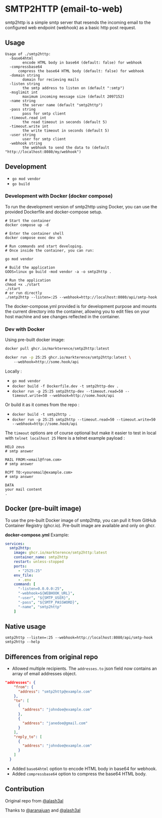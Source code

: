 # SMTP2HTTP (email-to-web)

smtp2http is a simple smtp server that resends the incoming email to the configured web endpoint (webhook) as a basic http post request.

## Usage

```text
Usage of ./smtp2http:
  -base64html
        encode HTML body in base64 (default: false) for webhook
  -compressbase64
      compress the base64 HTML body (default: false) for webhook
  -domain string
        domain for recieving mails
  -listen string
        the smtp address to listen on (default ":smtp")
  -msglimit int
        maximum incoming message size (default 2097152)
  -name string
        the server name (default "smtp2http")
  -pass string
        pass for smtp client
  -timeout.read int
        the read timeout in seconds (default 5)
  -timeout.write int
        the write timeout in seconds (default 5)
  -user string
        user for smtp client
  -webhook string
        the webhook to send the data to (default "http://localhost:8080/my/webhook")
```

## Development

- `go mod vendor`
- `go build`

### Development with Docker (docker compose)

To run the development version of smtp2http using Docker, you can use the provided Dockerfile and docker-compose setup.

```shell
# Start the container
docker compose up -d

# Enter the container shell
docker compose exec dev sh

# Run commands and start developing.
# Once inside the container, you can run:

go mod vendor

# Build the application
GOOS=linux go build -mod vendor -a -o smtp2http .

# Run the application
chmod +x ./start
./start 
# or run directly
./smtp2http --listen=:25 --webhook=http://localhost:8080/api/smtp-hook
```

The docker-compose.yml provided is for development purpose and mounts the current directory into the container, allowing you to edit files on your host machine and see changes reflected in the container.

### Dev with Docker

Using pre-built docker image:

```sh
docker pull ghcr.io/markterence/smtp2http:latest

docker run -p 25:25 ghcr.io/markterence/smtp2http:latest \ 
    --webhook=http://some.hook/api
```

Locally :
- `go mod vendor`
- `docker build -f Dockerfile.dev -t smtp2http-dev .`
- `docker run -p 25:25 smtp2http-dev --timeout.read=50 --timeout.write=50 --webhook=http://some.hook/api`

Or build it as it comes from the repo :
- `docker build -t smtp2http .`
- `docker run -p 25:25 smtp2http --timeout.read=50 --timeout.write=50 --webhook=http://some.hook/api`

The `timeout` options are of course optional but make it easier to test in local with `telnet localhost 25`
Here is a telnet example payload : 

```text
HELO zeus
# smtp answer

MAIL FROM:<email@from.com>
# smtp answer

RCPT TO:<youremail@example.com>
# smtp answer

DATA
your mail content
.
```

## Docker (pre-built image)

To use the pre-built Docker image of smtp2http, you can pull it from GitHub Container Registry (ghcr.io). Pre-built image are available and only on ghcr.

**docker-compose.yml** Example:

```yml
services:
  smtp2http:
    image: ghcr.io/markterence/smtp2http:latest
    container_name: smtp2http
    restart: unless-stopped
    ports:
      - "2525:25"
    env_file:
      - .env
    command: [
      "-listen=0.0.0.0:25",
      "-webhook=${WEBHOOK_URL}",
      "-user", "${SMTP_USER}",
      "-pass", "${SMTP_PASSWORD}",
      "-name", "smtp2http"
    ]
```

## Native usage

`smtp2http --listen=:25 --webhook=http://localhost:8080/api/smtp-hook`
`smtp2http --help`

## Differences from original repo

- Allowed multiple recipients. The `addresses.to` json field now contains an array of email addresses object.

```json
"addresses": {
    "from": {
      "address": "smtp2http@example.com"
    },
    "to": [
      {
        "address": "johndoe@example.com"
      },
      {
        "address": "janedoe@gmail.com"
      }
    ],
    "reply_to": [
      {
        "address": "johndoe@example.com"
      }
    ]
  }
```

- Added `base64html` option to encode HTML body in base64 for webhook.
- Added `compressbase64` option to compress the base64 HTML body.

## Contribution

Original repo from [@alash3al](https://github.com/alash3al) 

Thanks to [@aranajuan](https://github.com/aranajuan) and [@alash3al](http://github.com/alash3al)
